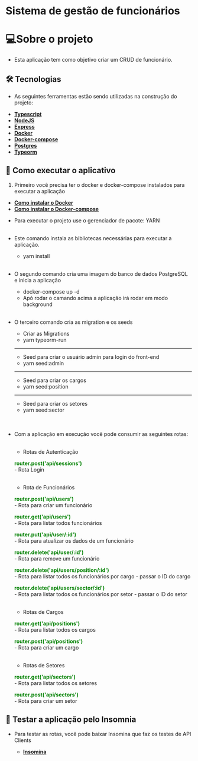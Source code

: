 <h1><strong>Sistema de gestão de funcionários</strong></h1>

# **💻Sobre o projeto**

* Esta aplicação tem como objetivo criar um CRUD de funcionário.

## **🛠 Tecnologias**


* As seguintes ferramentas estão sendo utilizadas na construção do projeto:


- **[Typescript](https://www.typescriptlang.org/)**
- **[NodeJS](https://nodejs.org/en/)**
- **[Express](https://expressjs.com/pt-br/)**
- **[Docker](https://docs.docker.com/)**
- **[Docker-compose](https://docs.docker.com/compose/)**
- **[Postgres](https://www.postgresql.org/)**
- **[Typeorm](https://typeorm.io/#/)**

## **🚀 Como executar o aplicativo**

1. Primeiro você precisa ter o docker e docker-compose instalados para executar a aplicação

- **[Como instalar o Docker](https://www.digitalocean.com/community/tutorials/how-to-install-and-use-docker-on-ubuntu-20-04-pt)**
- **[Como instalar o Docker-compose](https://www.digitalocean.com/community/tutorials/how-to-install-and-use-docker-compose-on-ubuntu-20-04-pt)**

* Para executar o projeto use o gerenciador de pacote: YARN
    <br />
    <br />
  

* Este comando instala as bibliotecas necessárias para executar a aplicação.
    
    * yarn install  
    <br />
    
   

* O segundo comando cria uma imagem do banco de dados PostgreSQL e inicia a aplicação

    * docker-compose up -d
    * Apó rodar o camando acima a aplicação irá rodar em modo background
    
    <br />

* O terceiro comando cria as migration e os seeds

    * Criar as Migrations
    * yarn typeorm-run
    
    ********************************

    * Seed para criar o usuário admin para login do front-end
    * yarn seed:admin

    ********************************
    
    * Seed para criar os cargos
    * yarn seed:position

    ********************************
    
    * Seed para criar os setores
    * yarn seed:sector
  
    <br />
    <br />


* Com a aplicação em execução você pode consumir as seguintes rotas:  
    <br />

    * Rotas de Autenticação

    <strong><font color="green">**router.post('api/sessions')**</font></strong>  <br />       - 
    Rota Login

    <br />

    * Rota de Funcionários

    <strong><font color="green">**router.post('api/users')**</font></strong>  <br />       - 
    Rota para criar um funcionário
    <br />

    <strong><font color="green">**router.get('api/users')**</font></strong> <br />         - 
    Rota para listar todos funcionários

    <strong><font color="green">**router.put('api/user/:id')**</font></strong>  <br />   - 
    Rota para atualizar os dados de um funcionário

    <strong><font color="green">**router.delete('api/user/:id')**</font></strong> <br /> - 
    Rota para remove um funcionário
    <br />

    <strong><font color="green">**router.delete('api/users/position/:id')**</font></strong> <br /> - 
    Rota para listar todos os funcionários por cargo - passar o ID do cargo
    <br />

    <strong><font color="green">**router.delete('api/users/sector/:id')**</font></strong> <br /> - 
    Rota para listar todos os funcionários por setor - passar o ID do setor
    <br />
    <br />

    * Rotas de Cargos

    <strong><font color="green">**router.get('api/positions')**</font></strong> <br /> - 
    Rota para listar todos os cargos
    <br />

    <strong><font color="green">**router.post('api/positions')**</font></strong> <br /> - 
    Rota para criar um cargo
    <br />
    <br />

    * Rotas de Setores

    <strong><font color="green">**router.get('api/sectors')**</font></strong> <br /> - 
    Rota para listar todos os setores
    <br />

    <strong><font color="green">**router.post('api/sectors')**</font></strong> <br /> - 
    Rota para criar um setor
    <br />


## **🚀 Testar a aplicação pelo Insomnia**

* Para testar as rotas, você pode baixar Insomina que faz os testes de API Clients

    - **[Insomina](https://insomnia.rest/download)**
